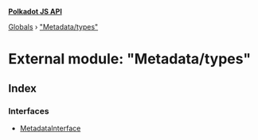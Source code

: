 **[Polkadot JS API](../README.md)**

[Globals](../globals.md) › [&quot;Metadata/types&quot;](_metadata_types_.md)

# External module: "Metadata/types"

## Index

### Interfaces

* [MetadataInterface](../interfaces/_metadata_types_.metadatainterface.md)